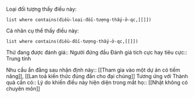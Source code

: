
Loại đối tượng thấy điều này: 
```dataview 
list where contains(điều-loại-đối-tượng-thấy-ở-qc,[[]]) 
``` 
Cá nhân cụ thể thấy điều này: 
```dataview
list where contains(điều-đối-tượng-thấy-ở-qc,[[]]) 
```
Thứ đang được đánh giá:: Người đứng đầu
Đánh giá tích cực hay tiêu cực:: Trung tính

Nhu cầu ẩn đằng sau nhận định này:: [[Tham gia vào một dự án có tiềm năng]], [[Lan toả kiến thức đúng đắn cho đại chúng]]
Tương ứng với Thành quả cần có:: 
Lý do khiến điều này hiện diện trong mắt họ:: [[Nhật không có chuyên môn]]
